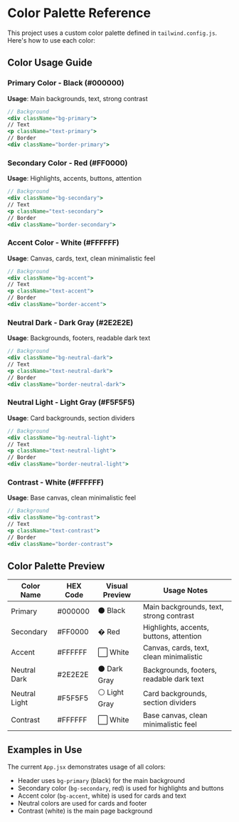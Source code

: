 # Color Palette Reference

This project uses a custom color palette defined in `tailwind.config.js`. Here's how to use each color:

## Color Usage Guide

### Primary Color - Black (#000000)

**Usage**: Main backgrounds, text, strong contrast

```jsx
// Background
<div className="bg-primary">
// Text
<p className="text-primary">
// Border
<div className="border-primary">
```

### Secondary Color - Red (#FF0000)

**Usage**: Highlights, accents, buttons, attention

```jsx
// Background
<div className="bg-secondary">
// Text
<p className="text-secondary">
// Border
<div className="border-secondary">
```

### Accent Color - White (#FFFFFF)

**Usage**: Canvas, cards, text, clean minimalistic feel

```jsx
// Background
<div className="bg-accent">
// Text
<p className="text-accent">
// Border
<div className="border-accent">
```

### Neutral Dark - Dark Gray (#2E2E2E)

**Usage**: Backgrounds, footers, readable dark text

```jsx
// Background
<div className="bg-neutral-dark">
// Text
<p className="text-neutral-dark">
// Border
<div className="border-neutral-dark">
```

### Neutral Light - Light Gray (#F5F5F5)

**Usage**: Card backgrounds, section dividers

```jsx
// Background
<div className="bg-neutral-light">
// Text
<p className="text-neutral-light">
// Border
<div className="border-neutral-light">
```

### Contrast - White (#FFFFFF)

**Usage**: Base canvas, clean minimalistic feel

```jsx
// Background
<div className="bg-contrast">
// Text
<p className="text-contrast">
// Border
<div className="border-contrast">
```

## Color Palette Preview

| Color Name    | HEX Code | Visual Preview | Usage Notes                              |
| ------------- | -------- | -------------- | ---------------------------------------- |
| Primary       | #000000  | ⚫ Black       | Main backgrounds, text, strong contrast  |
| Secondary     | #FF0000  | � Red          | Highlights, accents, buttons, attention  |
| Accent        | #FFFFFF  | ⬜ White       | Canvas, cards, text, clean minimalistic  |
| Neutral Dark  | #2E2E2E  | ⚫ Dark Gray   | Backgrounds, footers, readable dark text |
| Neutral Light | #F5F5F5  | ⚪ Light Gray  | Card backgrounds, section dividers       |
| Contrast      | #FFFFFF  | ⬜ White       | Base canvas, clean minimalistic feel     |

## Examples in Use

The current `App.jsx` demonstrates usage of all colors:

- Header uses `bg-primary` (black) for the main background
- Secondary color (`bg-secondary`, red) is used for highlights and buttons
- Accent color (`bg-accent`, white) is used for cards and text
- Neutral colors are used for cards and footer
- Contrast (white) is the main page background
